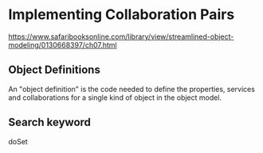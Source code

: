 # Implementing Collaboration Pairs

https://www.safaribooksonline.com/library/view/streamlined-object-modeling/0130668397/ch07.html

## Object Definitions

An "object definition" is the code needed to define the properties, services and collaborations for a single kind of object in the object model.

## Search keyword

doSet
